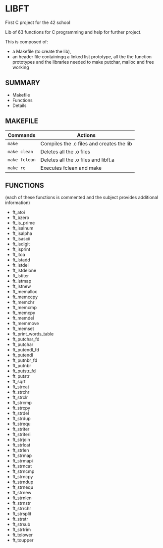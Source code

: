 # LIBFT

First C project for the 42 school

Lib of 63 functions for C programming and help for further project.

This is composed of:
- a Makefile (to create the lib),
- an header file  containingq a linked list prototype, all the the function prototypes and the libraries needed to make putchar, malloc and free working

## SUMMARY

- Makefile
- Functions
- Details

## MAKEFILE

| Commands        | Actions                                   |
| --------------- | ----------------------------------------- |
| `make`          | Compiles the .c files and creates the lib |
| `make clean`    | Deletes all the .o files                  |
| `make fclean`   | Deletes all the .o files and libft.a      |
| `make re`       | Executes fclean and make                  |

## FUNCTIONS

(each of these functions is commented and the subject provides additional information)

- ft_atoi
- ft_bzero
- ft_is_prime
- ft_isalnum
- ft_isalpha
- ft_isascii
- ft_isdigit
- ft_isprint
- ft_itoa
- ft_lstadd
- ft_lstdel
- ft_lstdelone
- ft_lstiter
- ft_lstmap
- ft_lstnew
- ft_memalloc
- ft_memccpy
- ft_memchr
- ft_memcmp
- ft_memcpy
- ft_memdel
- ft_memmove
- ft_memset
- ft_print_words_table
- ft_putchar_fd
- ft_putchar
- ft_putendl_fd
- ft_putendl
- ft_putnbr_fd
- ft_putnbr
- ft_putstr_fd
- ft_putstr
- ft_sqrt
- ft_strcat
- ft_strchr
- ft_strclr
- ft_strcmp
- ft_strcpy
- ft_strdel
- ft_strdup
- ft_strequ
- ft_striter
- ft_striteri
- ft_strjoin
- ft_strlcat
- ft_strlen
- ft_strmap
- ft_strmapi
- ft_strncat
- ft_strncmp
- ft_strncpy
- ft_strndup
- ft_strnequ
- ft_strnew
- ft_strnlen
- ft_strnstr
- ft_strrchr
- ft_strsplit
- ft_strstr
- ft_strsub
- ft_strtrim
- ft_tolower
- ft_toupper

